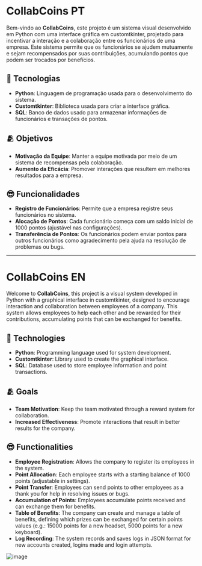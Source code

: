 # CollabCoins PT

Bem-vindo ao **CollabCoins**, este projeto é um sistema visual desenvolvido em Python com uma interface gráfica em customtkinter, projetado para incentivar a interação e a colaboração entre os funcionários de uma empresa.
Este sistema permite que os funcionários se ajudem mutuamente e sejam recompensados por suas contribuições, acumulando pontos que podem ser trocados por benefícios.

## 🚀 Tecnologias
- **Python**: Linguagem de programação usada para o desenvolvimento do sistema.
- **Customtkinter**: Biblioteca usada para criar a interface gráfica.
- **SQL**: Banco de dados usado para armazenar informações de funcionários e transações de pontos.

## 🫂 Objetivos
- **Motivação da Equipe**: Manter a equipe motivada por meio de um sistema de recompensas pela colaboração.
- **Aumento da Eficácia**: Promover interações que resultem em melhores resultados para a empresa.

## 😎 Funcionalidades
- **Registro de Funcionários**: Permite que a empresa registre seus funcionários no sistema.
- **Alocação de Pontos**: Cada funcionário começa com um saldo inicial de 1000 pontos (ajustável nas configurações).
- **Transferência de Pontos**: Os funcionários podem enviar pontos para outros funcionários como agradecimento pela ajuda na resolução de problemas ou bugs.
  
_____________________________________________________________________________________________________________________________________________________________________________________

# CollabCoins EN

Welcome to **CollabCoins**, this project is a visual system developed in Python with a graphical interface in customtkinter, designed to encourage interaction and collaboration between employees of a company. 
This system allows employees to help each other and be rewarded for their contributions, accumulating points that can be exchanged for benefits.

## 🚀 Technologies

- **Python**: Programming language used for system development.
- **Customtkinter**: Library used to create the graphical interface.
- **SQL**: Database used to store employee information and point transactions.

## 🫂 Goals

- **Team Motivation**: Keep the team motivated through a reward system for collaboration.
- **Increased Effectiveness**: Promote interactions that result in better results for the company.

## 😎 Functionalities
- **Employee Registration**: Allows the company to register its employees in the system.
- **Point Allocation**: Each employee starts with a starting balance of 1000 points (adjustable in settings).
- **Point Transfer**: Employees can send points to other employees as a thank you for help in resolving issues or bugs.
- **Accumulation of Points**: Employees accumulate points received and can exchange them for benefits.
- **Table of Benefits**: The company can create and manage a table of benefits, defining which prizes can be exchanged for certain points values (e.g.: 15000 points for a new headset, 5000 points for a new keyboard).
- **Log Recording**: The system records and saves logs in JSON format for new accounts created, logins made and login attempts.

![image](https://github.com/SylvioLeonZanotti/CollabCoins/assets/123652053/775a5748-f9d8-4b80-b911-ba547a786f86)
